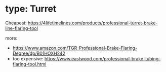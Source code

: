# type: Turret
Cheapest: https://4lifetimelines.com/products/professional-turret-brake-line-flaring-tool

more:
- https://www.amazon.com/TGR-Professional-Brake-Flaring-Degree/dp/B01HOXH242
- too expensive: https://www.eastwood.com/professional-brake-tubing-flaring-tool.html
